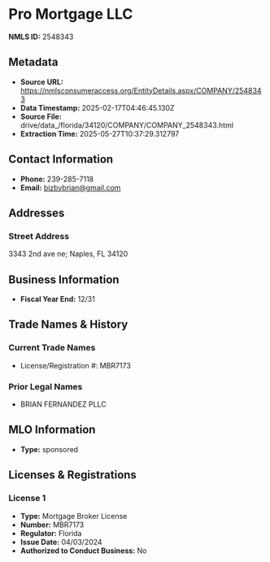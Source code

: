 # Pro Mortgage LLC

**NMLS ID:** 2548343

## Metadata
- **Source URL:** https://nmlsconsumeraccess.org/EntityDetails.aspx/COMPANY/2548343
- **Data Timestamp:** 2025-02-17T04:46:45.130Z
- **Source File:** drive/data_/florida/34120/COMPANY/COMPANY_2548343.html
- **Extraction Time:** 2025-05-27T10:37:29.312797

## Contact Information
- **Phone:** 239-285-7118
- **Email:** bizbybrian@gmail.com

## Addresses
### Street Address
3343 2nd ave ne; Naples, FL 34120

## Business Information
- **Fiscal Year End:** 12/31

## Trade Names & History
### Current Trade Names
- License/Registration #: MBR7173

### Prior Legal Names
- BRIAN FERNANDEZ PLLC

## MLO Information
- **Type:** sponsored

## Licenses & Registrations

### License 1
- **Type:** Mortgage Broker License
- **Number:** MBR7173
- **Regulator:** Florida
- **Issue Date:** 04/03/2024
- **Authorized to Conduct Business:** No
